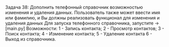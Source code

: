Задача 38: Дополнить телефонный справочник возможностью изменения и удаления данных. Пользователь также может ввести имя или фамилию, и Вы должны реализовать функционал для изменения и удаления данных
Для запуска телефонного справочника, запустите -> [main.py]
Возможности:
1 - Запись контакта;
2 - Просмотр контактов;
3 - Поиск контакта;
4 - Изменение контакта;
5 - Удаление контакта
6 - Выход из справочника.